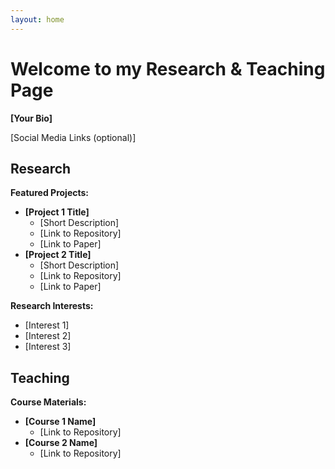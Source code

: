 ```yaml
---
layout: home
---
```


# Welcome to my Research & Teaching Page

**[Your Bio]**

[Social Media Links (optional)]

## Research

**Featured Projects:**

* **[Project 1 Title]**
    * [Short Description]
    * [Link to Repository]
    * [Link to Paper]
* **[Project 2 Title]**
    * [Short Description]
    * [Link to Repository]
    * [Link to Paper]

**Research Interests:**
* [Interest 1]
* [Interest 2]
* [Interest 3]

## Teaching

**Course Materials:**

* **[Course 1 Name]**
    * [Link to Repository]
* **[Course 2 Name]**
    * [Link to Repository]
